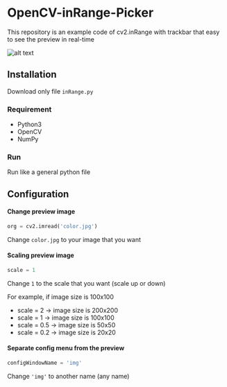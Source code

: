 # OpenCV-inRange-Picker

This repository is an example code of cv2.inRange with trackbar that easy to see the preview in real-time

![alt text](https://github.com/earthsaharat/OpenCV-inRange-Picker/blob/master/inRange.gif "Demo")

## Installation

Download only file `inRange.py`

### Requirement
- Python3
- OpenCV
- NumPy

### Run
Run like a general python file

## Configuration

#### Change preview image
```python
org = cv2.imread('color.jpg')
```
Change `color.jpg` to your image that you want

#### Scaling preview image
```python
scale = 1
```
Change `1` to the scale that you want (scale up or down)

For example, if image size is 100x100
- scale = 2 -> image size is 200x200
- scale = 1 -> image size is 100x100
- scale = 0.5 -> image size is 50x50
- scale = 0.2 -> image size is 20x20

#### Separate config menu from the preview
```python
configWindowName = 'img'
```
Change `'img'` to another name (any name)


